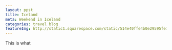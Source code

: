 ```yaml
---
layout: ppst
title: Iceland
meta: Weekend in Iceland
categories: travel blog
featureImg: http://static1.squarespace.com/static/514e40ffe4b0e29595fe765d/t/5647bbb0e4b072d19f90d5f1/1447541681826/?format=750w
---
```


This is what